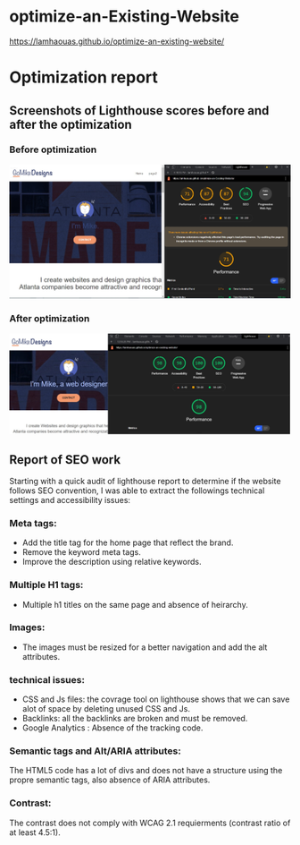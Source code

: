 # optimize-an-Existing-Website
https://lamhaouas.github.io/optimize-an-existing-website/

# Optimization report 

## Screenshots of Lighthouse scores before and after the optimization

### Before optimization

![before optimization](/img/Lighthouse-before.jpg)

### After optimization

![after optimization](/img/Lighthouse-after.jpg)

## Report of SEO work

Starting with a quick audit of lighthouse report to determine if the website follows SEO convention, I was able to extract the followings technical settings and accessibility issues:

### Meta tags:

* Add the title tag for the home page that reflect the brand.
* Remove the keyword meta tags.
* Improve the description using relative keywords.

### Multiple H1 tags:

* Multiple h1 titles on the same page and absence of heirarchy.

### Images:

* The images must be resized for a better navigation and add the alt attributes.

### technical issues:

* CSS and Js files: the covrage tool on lighthouse shows that we can save alot of space by deleting unused CSS and Js.
* Backlinks: all the backlinks are broken and must be removed.
* Google Analytics : Absence of the tracking code.

### Semantic tags and Alt/ARIA attributes:

The HTML5 code has a lot of divs and does not have a structure using the propre semantic tags, also absence of ARIA attributes.

### Contrast:

The contrast does not comply with WCAG 2.1 requierments (contrast ratio of at least 4.5:1).

